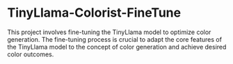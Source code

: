 # TinyLlama-Colorist-FineTune
This project involves fine-tuning the TinyLlama model to optimize color generation. The fine-tuning process is crucial to adapt the core features of the TinyLlama model to the concept of color generation and achieve desired color outcomes.
